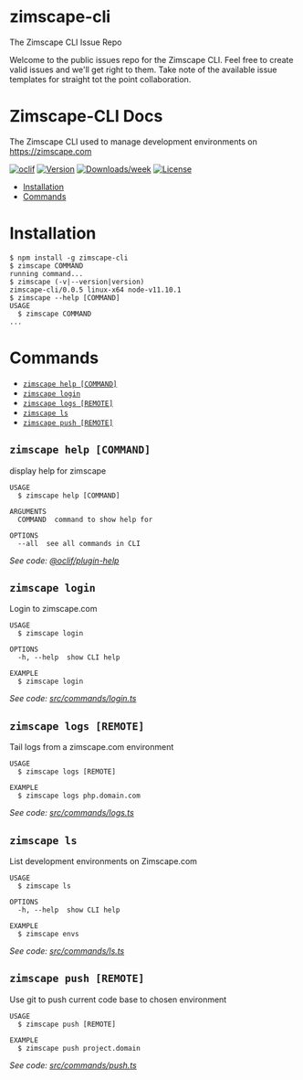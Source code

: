 # zimscape-cli
The Zimscape CLI Issue Repo

Welcome to the public issues repo for the Zimscape CLI. Feel free to create valid issues and we'll get right to them. Take note of the available issue templates for straight tot the point collaboration.

Zimscape-CLI Docs
=================

The Zimscape CLI used to manage development environments on https://zimscape.com

[![oclif](https://img.shields.io/badge/cli-oclif-brightgreen.svg)](https://oclif.io)
[![Version](https://img.shields.io/npm/v/zimscape-cli.svg)](https://npmjs.org/package/zimscape-cli)
[![Downloads/week](https://img.shields.io/npm/dw/zimscape-cli.svg)](https://npmjs.org/package/zimscape-cli)
[![License](https://img.shields.io/npm/l/zimscape-cli.svg)](https://github.com/vuskhoza/zimscape-cli/blob/master/package.json)

<!-- toc -->
* [Installation](#installation)
* [Commands](#commands)
<!-- tocstop -->
# Installation
<!-- usage -->
```sh-session
$ npm install -g zimscape-cli
$ zimscape COMMAND
running command...
$ zimscape (-v|--version|version)
zimscape-cli/0.0.5 linux-x64 node-v11.10.1
$ zimscape --help [COMMAND]
USAGE
  $ zimscape COMMAND
...
```
<!-- usagestop -->
# Commands
<!-- commands -->
* [`zimscape help [COMMAND]`](#zimscape-help-command)
* [`zimscape login`](#zimscape-login)
* [`zimscape logs [REMOTE]`](#zimscape-logs-remote)
* [`zimscape ls`](#zimscape-ls)
* [`zimscape push [REMOTE]`](#zimscape-push-remote)

## `zimscape help [COMMAND]`

display help for zimscape

```
USAGE
  $ zimscape help [COMMAND]

ARGUMENTS
  COMMAND  command to show help for

OPTIONS
  --all  see all commands in CLI
```

_See code: [@oclif/plugin-help](https://github.com/oclif/plugin-help/blob/v2.2.3/src/commands/help.ts)_

## `zimscape login`

Login to zimscape.com

```
USAGE
  $ zimscape login

OPTIONS
  -h, --help  show CLI help

EXAMPLE
  $ zimscape login
```

_See code: [src/commands/login.ts](https://github.com/vuskhoza/zimscape-cli/blob/v0.0.5/src/commands/login.ts)_

## `zimscape logs [REMOTE]`

Tail logs from a zimscape.com environment

```
USAGE
  $ zimscape logs [REMOTE]

EXAMPLE
  $ zimscape logs php.domain.com
```

_See code: [src/commands/logs.ts](https://github.com/vuskhoza/zimscape-cli/blob/v0.0.5/src/commands/logs.ts)_

## `zimscape ls`

List development environments on Zimscape.com

```
USAGE
  $ zimscape ls

OPTIONS
  -h, --help  show CLI help

EXAMPLE
  $ zimscape envs
```

_See code: [src/commands/ls.ts](https://github.com/vuskhoza/zimscape-cli/blob/v0.0.5/src/commands/ls.ts)_

## `zimscape push [REMOTE]`

Use git to push current code base to chosen environment

```
USAGE
  $ zimscape push [REMOTE]

EXAMPLE
  $ zimscape push project.domain
```

_See code: [src/commands/push.ts](https://github.com/vuskhoza/zimscape-cli/blob/v0.0.5/src/commands/push.ts)_
<!-- commandsstop -->
